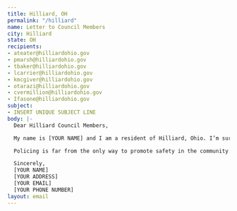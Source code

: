 ```yaml
---
title: Hilliard, OH
permalink: "/hilliard"
name: Letter to Council Members
city: Hilliard
state: OH
recipients:
- ateater@hilliardohio.gov
- pmarsh@hilliardohio.gov
- tbaker@hilliardohio.gov
- lcarrier@hilliardohio.gov
- kmcgiver@hilliardohio.gov
- otarazi@hilliardohio.gov
- cvermillion@hilliardohio.gov
- Ifasone@hilliardohio.gov
subject:
- INSERT UNIQUE SUBJECT LINE
body: |-
  Dear Hilliard Council Members,

  My name is [YOUR NAME] and I am a resident of Hilliard, Ohio. I’m sure you’ve seen the widespread protests across our country, attempting to combat police brutality and state funded violence that disproportionately effects minority communities. Too often, this violence takes the lives of members of our community--physically in the form of death, or mentally, making people scared to be who they are and participate in their own life, on their own terms. It is horrifying to me that we have allowed this culture of fear to persist for so long. Police in Ohio’s capital, Columbus, have recently killed a woman who was protesting peacefully, when she inhaled the copious amount of pepper spray they discharged upon protesters, and died. I’m sure you’ve also heard of other protesters losing eyes to rubber bullets, or being maimed by gas canisters or stun grenades. Just recently while I was attending a protest, I witnessed firsthand the fear of protesters. Just a few days earlier they had been harassed and made to feel afraid while they were peacefully marching in protest.

  Policing is far from the only way to promote safety in the community. In fact, it is irresponsible to put so much responsibility on someone who has likely only had a few months of training. Most problems do not call for an armed response; they need someone to help with the complicated roots of the issues that often land people in frightening situations. After all, if the only tool you have is a hammer, every obstacle will look like a nail. This is why I’m calling for you to defund the police. We need to shift our focus away from policing, and put more money and more effort into services that will help the community without using violence, especially paying attention to preventative measures to keep our community safe. We need to put more into resources that support education, health care, therapy, child care, helping the unemployed, housing, and other needs that are integral to live a full and happy life. Our community will be supported by these programs in a way that policing fundamentally cannot address.

  Sincerely,
  [YOUR NAME]
  [YOUR ADDRESS]
  [YOUR EMAIL]
  [YOUR PHONE NUMBER]
layout: email
---
```

